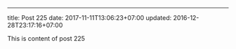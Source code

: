 ---
title: Post 225
date: 2017-11-11T13:06:23+07:00
updated: 2016-12-28T23:17:16+07:00

This is content of post 225